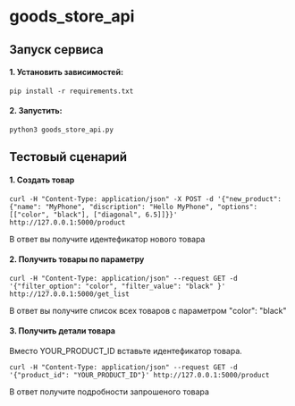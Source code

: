 # goods_store_api


## Запуск сервиса

#### 1. Установить зависимостей: 
```
pip install -r requirements.txt
```
#### 2. Запустить: 
```
python3 goods_store_api.py
```
## Тестовый сценарий

#### 1. Создать товар
```
curl -H "Content-Type: application/json" -X POST -d '{"new_product": {"name": "MyPhone", "discription": "Hello MyPhone", "options": [["color", "black"], ["diagonal", 6.5]]}}' http://127.0.0.1:5000/product
```  
В ответ вы получите идентефикатор нового товара

#### 2. Получить товары по параметру
```
curl -H "Content-Type: application/json" --request GET -d '{"filter_option": "color", "filter_value": "black" }' http://127.0.0.1:5000/get_list
```
В ответ вы получите список всех товаров с параметром "color": "black"


#### 3. Получить детали товара

Вместо YOUR_PRODUCT_ID вставьте идентефикатор товара.   
```
curl -H "Content-Type: application/json" --request GET -d '{"product_id": "YOUR_PRODUCT_ID"}' http://127.0.0.1:5000/product
```
В ответ получите подробности запрошеного товара 
